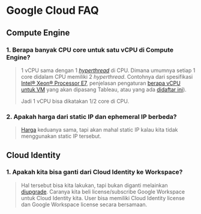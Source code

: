 # Google Cloud FAQ
## Compute Engine
### 1. Berapa banyak CPU core untuk satu vCPU di Compute Engine?
  > 1 vCPU sama dengan 1 [_hyperthread_](https://www.youtube.com/watch?v=lrT9Bl0MCXQ) di CPU. Dimana umumnya setiap 1 core didalam CPU memiliki 2 _hyperthread_. Contohnya dari spesifikasi [Intel® Xeon® Processor E7](https://ark.intel.com/content/www/us/en/ark/products/93806/intel-xeon-processor-e74850-v4-40m-cache-2-10-ghz.html), penjelasan pengaturan [berapa vCPU untuk VM](https://help.tableau.com/current/server/en-us/ts_gcp_virtual_machine_selection.htm) yang akan dipasang Tableau, atau yang ada [didaftar ini](https://en.wikipedia.org/wiki/List_of_Intel_Skylake-based_Xeon_microprocessors)).
  > 
  > Jadi 1 vCPU bisa dikatakan 1/2 core di CPU.

### 2. Apakah harga dari static IP dan ephemeral IP berbeda?
  > [Harga](https://cloud.google.com/vpc/network-pricing) keduanya sama, tapi akan mahal static IP kalau kita tidak menggunakan static IP tersebut.

## Cloud Identity
### 1. Apakah kita bisa ganti dari Cloud Identity ke Workspace?
  > Hal tersebut bisa kita lakukan, tapi bukan diganti melainkan [diupgrade](https://support.google.com/cloudidentity/answer/7668760#zippy=%2Ccloud-identity-and-google-workspace). Caranya kita beli license/subscribe Google Workspace untuk Cloud Identity kita. User bisa memiliki Cloud Identity license dan Google Workspace license secara bersamaan.
